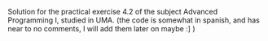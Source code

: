 Solution for the practical exercise 4.2 of the subject Advanced Programming I, studied in UMA. (the code is somewhat in spanish, and has near to no comments, I will add them later on maybe :] )  
